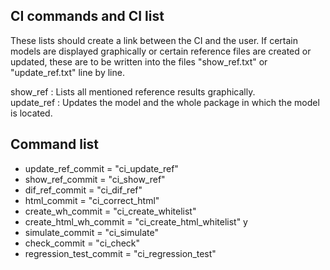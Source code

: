 
## CI commands and CI list

These lists should create a link between the CI and the user. If certain models are displayed graphically or certain reference files are created or updated, these are to be written into the files "show_ref.txt" or "update_ref.txt" line by line. 

show_ref : Lists all mentioned reference results graphically.  
update_ref : Updates the model and the whole package in which the model is located.

## Command list
- update_ref_commit = "ci_update_ref"
- show_ref_commit = "ci_show_ref"
- dif_ref_commit = "ci_dif_ref"
- html_commit = "ci_correct_html"
- create_wh_commit = "ci_create_whitelist"
- create_html_wh_commit = "ci_create_html_whitelist"  y
- simulate_commit = "ci_simulate"
- check_commit = "ci_check"
- regression_test_commit = "ci_regression_test"